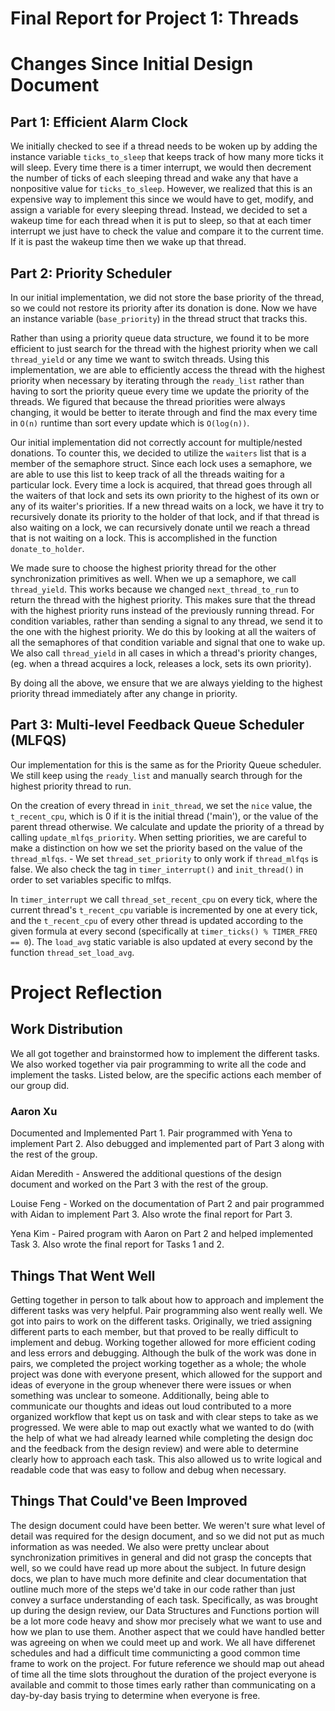 Final Report for Project 1: Threads
===================================

# Changes Since Initial Design Document

## Part 1: Efficient Alarm Clock

We initially checked to see if a thread needs to be woken up by adding the
instance variable `ticks_to_sleep` that keeps track of how many more ticks it
will sleep. Every time there is a timer interrupt, we would then decrement the
number of ticks of each sleeping thread and wake any that have a nonpositive
value for `ticks_to_sleep`. However, we realized that this is an expensive way
to implement this since we would have to get, modify, and assign a variable for
every sleeping thread. Instead, we decided to set a wakeup time for each thread
when it is put to sleep, so that at each timer interrupt we just have to check
the value and compare it to the current time. If it is past the wakeup time then
we wake up that thread.


## Part 2: Priority Scheduler

In our initial implementation, we did not store the base priority of the thread,
so we could not restore its priority after its donation is done. Now we have an
instance variable (`base_priority`) in the thread struct that tracks this.

Rather than using a priority queue data structure, we found it to be more
efficient to just search for the thread with the highest priority when we call
`thread_yield` or any time we want to switch threads. Using this implementation,
we are able to efficiently access the thread with the highest priority when
necessary by iterating through the `ready_list` rather than having to sort the
priority queue every time we update the priority of the threads. We figured that
because the thread priorities were always changing, it would be better to
iterate through and find the max every time in `O(n)` runtime than sort every
update which is `O(log(n))`.

Our initial implementation did not correctly account for multiple/nested
donations. To counter this, we decided to utilize the `waiters` list that is
a member of the semaphore struct. Since each lock uses a semaphore, we are able
to use this list to keep track of all the threads waiting for a particular lock.
Every time a lock is acquired, that thread goes through all the waiters of that
lock and sets its own priority to the highest of its own or any of its waiter's
priorities. If a new thread waits on a lock, we have it try to recursively
donate its priority to the holder of that lock, and if that thread is also
waiting on a lock, we can recursively donate until we reach a thread that is not
waiting on a lock. This is accomplished in the function `donate_to_holder`.

We made sure to choose the highest priority thread for the other synchronization
primitives as well. When we up a semaphore, we call `thread_yield`. This works
because we changed `next_thread_to_run` to return the thread with the highest
priority. This makes sure that the thread with the highest priority runs instead
of the previously running thread. For condition variables, rather than sending
a signal to any thread, we send it to the one with the highest priority. We do
this by looking at all the waiters of all the semaphores of that condition
variable and signal that one to wake up. We also call `thread_yield` in all cases
in which a thread's priority changes, (eg. when a thread acquires a lock,
releases a lock, sets its own priority).

By doing all the above, we ensure that we are always yielding to the
highest priority thread immediately after any change in priority.


## Part 3: Multi-level Feedback Queue Scheduler (MLFQS)

Our implementation for this is the same as for the Priority Queue scheduler.
We still keep using the `ready_list` and manually search through for the highest
priority thread to run.

On the creation of every thread in `init_thread`, we set the `nice` value, the
`t_recent_cpu`, which is 0 if it is the initial thread ('main'), or the value of
the parent thread otherwise. We calculate and update the priority of a thread
by calling `update_mlfqs_priority`. When setting priorities, we are careful to
make a distinction on how we set the priority based on the value of the
`thread_mlfqs`. - We set `thread_set_priority` to only work if `thread_mlfqs`
is false. We also check the tag in `timer_interrupt()` and `init_thread()` in
order to set variables specific to mlfqs.

In `timer_interrupt` we call `thread_set_recent_cpu` on every tick, where the
current thread's `t_recent_cpu` variable is incremented by one at every tick,
and the `t_recent_cpu` of every other thread is updated according to the given
formula at every second (specifically at `timer_ticks() % TIMER_FREQ == 0`).
The `load_avg` static variable is also updated at every second by the function
`thread_set_load_avg`.



# Project Reflection

## Work Distribution

We all got together and brainstormed how to implement the different tasks.
We also worked together via pair programming to write all the code and implement
the tasks. Listed below, are the specific actions each member of our group did.

### Aaron Xu
Documented and Implemented Part 1. Pair programmed with Yena to implement Part 2.
Also debugged and implemented part of Part 3 along with the rest of the group.

Aidan Meredith - Answered the additional questions of the design document and worked on the Part 3 with the rest of the group.

Louise Feng - Worked on the documentation of Part 2 and pair programmed with Aidan to implement Part 3. Also wrote the final report for Part 3.

Yena Kim - Paired program with Aaron on Part 2 and helped implemented Task 3. Also wrote the final report for Tasks 1 and 2.

## Things That Went Well

Getting together in person to talk about how to approach and implement the different tasks was very helpful. Pair programming also went really well. We got into pairs to work on the different tasks. Originally, we tried assigning different parts to each member, but that proved to be really difficult to implement and debug. Working together allowed for more efficient coding and less errors and debugging. Although the bulk of the work was done in pairs, we completed the project working together as a whole; the whole project was done with everyone present, which allowed for the support and ideas of everyone in the group whenever there were issues or when something was unclear to someone. Additionally, being able to communicate our thoughts and ideas out loud contributed to a more organized workflow that kept us on task and with clear steps to take as we progressed. We were able to map out exactly what we wanted to do (with the help of what we had already learned while completing the design doc and the feedback from the design review) and were able to determine clearly how to approach each task. This also allowed us to write logical and readable code that was easy to follow and debug when necessary.


## Things That Could've Been Improved

The design document could have been better. We weren't sure what level of detail was required for the design document, and so we did not put as much information as was needed. We also were pretty unclear about synchronization primitives in general and did not grasp the concepts that well, so we could have read up more about the subject. In future design docs, we plan to have much more definite and clear documentation that outline much more of the steps we'd take in our code rather than just convey a surface understanding of each task. Specifically, as was brought up during the design review, our Data Structures and Functions portion will be a lot more code heavy and show mor precisely what we want to use and how we plan to use them. Another aspect that we could have handled better was agreeing on when we could meet up and work. We all have differenet schedules and had a difficult time communicting a good common time frame to work on the project. For future reference we should map out ahead of time all the time slots throughout the duration of the project everyone is available and commit to those times early rather than communicating on a day-by-day basis trying to determine when everyone is free.